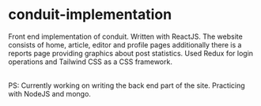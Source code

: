 # conduit-implementation
Front end implementation of conduit. Written with ReactJS. The website consists of home, article, editor and profile pages additionally there is a reports page providing graphics about post statistics. Used Redux for login operations and Tailwind CSS as a CSS framework.  
</br>

PS: Currently working on writing the back end part of the site. Practicing with NodeJS and mongo.
